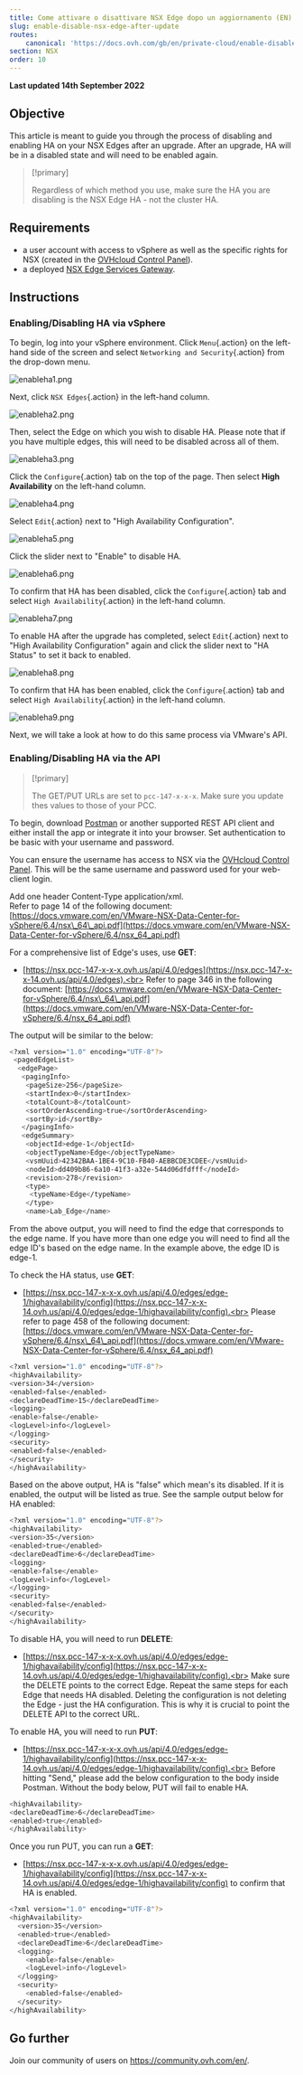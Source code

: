 ```yaml
---
title: Come attivare o disattivare NSX Edge dopo un aggiornamento (EN)
slug: enable-disable-nsx-edge-after-update
routes:
    canonical: 'https://docs.ovh.com/gb/en/private-cloud/enable-disable-nsx-edge-after-update/'
section: NSX
order: 10
---
```


**Last updated 14th September 2022**

## Objective

This article is meant to guide you through the process of disabling and enabling HA on your NSX Edges after an upgrade. After an upgrade, HA will be in a disabled state and will need to be enabled again.

> [!primary]
>
> Regardless of which method you use, make sure the HA you are disabling is the NSX Edge HA - not the cluster HA.

## Requirements

- a user account with access to vSphere as well as the specific rights for NSX (created in the [OVHcloud Control Panel](https://www.ovh.com/auth/?action=gotomanager&from=https://www.ovh.it/&ovhSubsidiary=it)).
- a deployed [NSX Edge Services Gateway](https://docs.ovh.com/it/private-cloud/how-to-deploy-an-nsx-edge-gateway/).

## Instructions

### Enabling/Disabling HA via vSphere

To begin, log into your vSphere environment. Click `Menu`{.action} on the left-hand side of the screen and select `Networking and Security`{.action} from the drop-down menu.

![enableha1.png](images/enableha1.png)

Next, click `NSX Edges`{.action} in the left-hand column.

![enableha2.png](images/enableha2.png)

Then, select the Edge on which you wish to disable HA. Please note that if you have multiple edges, this will need to be disabled across all of them.

![enableha3.png](images/enableha3.png)

Click the `Configure`{.action} tab on the top of the page. Then select **High Availability** on the left-hand column.

![enableha4.png](images/enableha4.png)

Select `Edit`{.action} next to "High Availability Configuration".

![enableha5.png](images/enableha5.png)

Click the slider next to "Enable" to disable HA.

![enableha6.png](images/enableha6.png)

To confirm that HA has been disabled, click the `Configure`{.action} tab and select `High Availability`{.action} in the left-hand column.

![enableha7.png](images/enableha7.png)

To enable HA after the upgrade has completed, select `Edit`{.action} next to "High Availability Configuration" again and click the slider next to "HA Status" to set it back to enabled.

![enableha8.png](images/enableha8.png)

To confirm that HA has been enabled, click the `Configure`{.action} tab and select `High Availability`{.action} in the left-hand column.

![enableha9.png](images/enableha9.png)

Next, we will take a look at how to do this same process via VMware's API.

### Enabling/Disabling HA via the API

> [!primary]
>
> The GET/PUT URLs are set to `pcc-147-x-x-x`. Make sure you update thes values to those of your PCC.

To begin, download [Postman](https://www.postman.com/product/rest-client/) or another supported REST API client and either install the app or integrate it into your browser. Set authentication to be basic with your username and password.

You can ensure the username has access to NSX via the [OVHcloud Control Panel](https://www.ovh.com/auth/?action=gotomanager&from=https://www.ovh.it/&ovhSubsidiary=it). This will be the same username and password used for your web-client login.

Add one header Content-Type application/xml.<br>
Refer to page 14 of the following document: [https://docs.vmware.com/en/VMware-NSX-Data-Center-for-vSphere/6.4/nsx\_64\_api.pdf](https://docs.vmware.com/en/VMware-NSX-Data-Center-for-vSphere/6.4/nsx_64_api.pdf)

For a comprehensive list of Edge's uses, use **GET**: 

- [https://nsx.pcc-147-x-x-x.ovh.us/api/4.0/edges](https://nsx.pcc-147-x-x-14.ovh.us/api/4.0/edges).<br>
Refer to page 346 in the following document: [https://docs.vmware.com/en/VMware-NSX-Data-Center-for-vSphere/6.4/nsx\_64\_api.pdf](https://docs.vmware.com/en/VMware-NSX-Data-Center-for-vSphere/6.4/nsx_64_api.pdf)

The output will be similar to the below:

```bash
<?xml version="1.0" encoding="UTF-8"?>
 <pagedEdgeList>
  <edgePage>
   <pagingInfo>
    <pageSize>256</pageSize>
    <startIndex>0</startIndex> 
    <totalCount>8</totalCount> 
    <sortOrderAscending>true</sortOrderAscending>
    <sortBy>id</sortBy>
   </pagingInfo>
   <edgeSummary>
    <objectId>edge-1</objectId>
    <objectTypeName>Edge</objectTypeName>
    <vsmUuid>42342BAA-1BE4-9C10-FB40-AEBBCDE3CDEE</vsmUuid>
    <nodeId>dd409b86-6a10-41f3-a32e-544d06dfdfff</nodeId>
    <revision>278</revision>
    <type>
     <typeName>Edge</typeName>
    </type>
    <name>Lab_Edge</name>
```

From the above output, you will need to find the edge <objectId> that corresponds to the edge name. If you have more than one edge you will need to find all the edge ID's based on the edge name. In the example above, the edge ID is edge-1.

To check the HA status, use **GET**:

- [https://nsx.pcc-147-x-x-x.ovh.us/api/4.0/edges/edge-1/highavailability/config](https://nsx.pcc-147-x-x-14.ovh.us/api/4.0/edges/edge-1/highavailability/config).<br>
Please refer to page 458 of the following document: [https://docs.vmware.com/en/VMware-NSX-Data-Center-for-vSphere/6.4/nsx\_64\_api.pdf](https://docs.vmware.com/en/VMware-NSX-Data-Center-for-vSphere/6.4/nsx_64_api.pdf)

```bash
<?xml version="1.0" encoding="UTF-8"?>
<highAvailability>
<version>34</version>
<enabled>false</enabled>
<declareDeadTime>15</declareDeadTime>
<logging>
<enable>false</enable>
<logLevel>info</logLevel>
</logging>
<security>
<enabled>false</enabled>
</security>
</highAvailability>
```

Based on the above output, HA is "false" which mean's its disabled. If it is enabled, the output will be listed as true. See the sample output below for HA enabled:

```bash
<?xml version="1.0" encoding="UTF-8"?>
<highAvailability>
<version>35</version>
<enabled>true</enabled>
<declareDeadTime>6</declareDeadTime>
<logging>
<enable>false</enable>
<logLevel>info</logLevel>
</logging>
<security>
<enabled>false</enabled>
</security>
</highAvailability>
```

To disable HA, you will need to run **DELETE**:

- [https://nsx.pcc-147-x-x-x.ovh.us/api/4.0/edges/edge-1/highavailability/config](https://nsx.pcc-147-x-x-14.ovh.us/api/4.0/edges/edge-1/highavailability/config).<br>
Make sure the DELETE points to the correct Edge. Repeat the same steps for each Edge that needs HA disabled. Deleting the configuration is not deleting the Edge - just the HA configuration. This is why it is crucial to point the DELETE API to the correct URL.

To enable HA, you will need to run **PUT**:

- [https://nsx.pcc-147-x-x-x.ovh.us/api/4.0/edges/edge-1/highavailability/config](https://nsx.pcc-147-x-x-14.ovh.us/api/4.0/edges/edge-1/highavailability/config).<br>
Before hitting "Send," please add the below configuration to the body inside Postman. Without the body below, PUT will fail to enable HA.

```bash
<highAvailability>
<declareDeadTime>6</declareDeadTime>
<enabled>true</enabled>
</highAvailability>
```

Once you run PUT, you can run a **GET**:

- [https://nsx.pcc-147-x-x-x.ovh.us/api/4.0/edges/edge-1/highavailability/config](https://nsx.pcc-147-x-x-14.ovh.us/api/4.0/edges/edge-1/highavailability/config) to confirm that HA is enabled.

```bash
<?xml version="1.0" encoding="UTF-8"?>
<highAvailability>
  <version>35</version>
  <enabled>true</enabled> 
  <declareDeadTime>6</declareDeadTime>
  <logging>
    <enable>false</enable>
    <logLevel>info</logLevel>
  </logging>
  <security>
    <enabled>false</enabled>
  </security>
</highAvailability>
```

## Go further

Join our community of users on <https://community.ovh.com/en/>.
